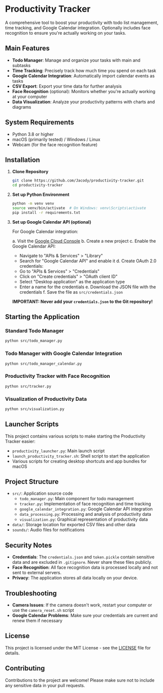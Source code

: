 # Productivity Tracker

A comprehensive tool to boost your productivity with todo list management, time tracking, and Google Calendar integration. Optionally includes face recognition to ensure you're actually working on your tasks.

## Main Features

- **Todo Manager**: Manage and organize your tasks with main and subtasks
- **Time Tracking**: Precisely track how much time you spend on each task
- **Google Calendar Integration**: Automatically import calendar events as tasks
- **CSV Export**: Export your time data for further analysis
- **Face Recognition** (optional): Monitors whether you're actually working at your computer
- **Data Visualization**: Analyze your productivity patterns with charts and diagrams

## System Requirements

- Python 3.8 or higher
- macOS (primarily tested) / Windows / Linux
- Webcam (for the face recognition feature)

## Installation

1. **Clone Repository**
   ```bash
   git clone https://github.com/Jacody/productivity-tracker.git
   cd productivity-tracker
   ```

2. **Set up Python Environment**
   ```bash
   python -m venv venv
   source venv/bin/activate  # On Windows: venv\Scripts\activate
   pip install -r requirements.txt
   ```

3. **Set up Google Calendar API (optional)**
   
   For Google Calendar integration:
   
   a. Visit the [Google Cloud Console](https://console.cloud.google.com/)
   b. Create a new project
   c. Enable the Google Calendar API:
      - Navigate to "APIs & Services" > "Library"
      - Search for "Google Calendar API" and enable it
   d. Create OAuth 2.0 credentials:
      - Go to "APIs & Services" > "Credentials"
      - Click on "Create credentials" > "OAuth client ID"
      - Select "Desktop application" as the application type
      - Enter a name for the credentials
   e. Download the JSON file with the credentials
   f. Save the file as `src/credentials.json`

   **IMPORTANT: Never add your `credentials.json` to the Git repository!**

## Starting the Application

### Standard Todo Manager
```bash
python src/todo_manager.py
```

### Todo Manager with Google Calendar Integration
```bash
python src/todo_manager_calendar.py
```

### Productivity Tracker with Face Recognition
```bash
python src/tracker.py
```

### Visualization of Productivity Data
```bash
python src/visualization.py
```

## Launcher Scripts

This project contains various scripts to make starting the Productivity Tracker easier:

- `productivity_launcher.py`: Main launch script
- `launch_productivity_tracker.sh`: Shell script to start the application
- Various scripts for creating desktop shortcuts and app bundles for macOS

## Project Structure

- `src/`: Application source code
  - `todo_manager.py`: Main component for todo management
  - `tracker.py`: Implementation of face recognition and time tracking
  - `google_calendar_integration.py`: Google Calendar API integration
  - `data_processing.py`: Processing and analysis of productivity data
  - `visualization.py`: Graphical representation of productivity data
- `data/`: Storage location for exported CSV files and other data
- `sounds/`: Audio files for notifications

## Security Notes

- **Credentials**: The `credentials.json` and `token.pickle` contain sensitive data and are excluded in `.gitignore`. Never share these files publicly.
- **Face Recognition**: All face recognition data is processed locally and not sent to external servers.
- **Privacy**: The application stores all data locally on your device.

## Troubleshooting

- **Camera Issues**: If the camera doesn't work, restart your computer or use the `camera_reset.sh` script
- **Google Calendar Problems**: Make sure your credentials are current and renew them if necessary

## License

This project is licensed under the MIT License - see the [LICENSE](LICENSE) file for details.

## Contributing

Contributions to the project are welcome! Please make sure not to include any sensitive data in your pull requests.
